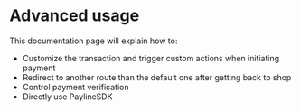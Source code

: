 # Advanced usage

This documentation page will explain how to:

* Customize the transaction and trigger custom actions when initiating payment
* Redirect to another route than the default one after getting back to shop
* Control payment verification
* Directly use PaylineSDK
